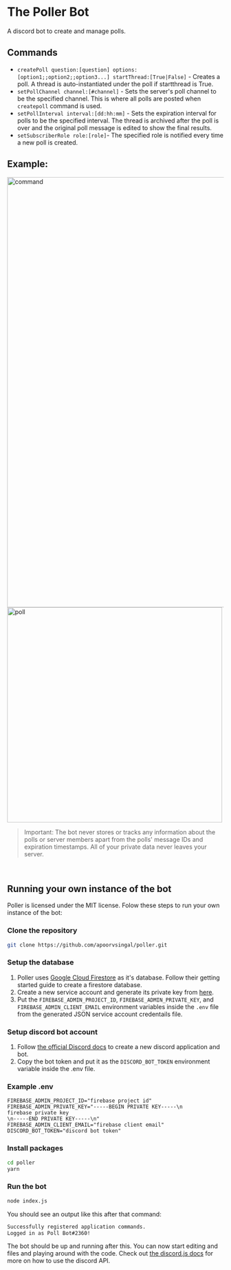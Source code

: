 # The Poller Bot
A discord bot to create and manage polls.

## Commands
- `createPoll question:[question] options:[option1;;option2;;option3...] startThread:[True|False]` - Creates a poll. A thread is auto-instantiated under the poll if startthread is True.
- `setPollChannel channel:[#channel]` - Sets the server's poll channel to be the specified channel. This is where all polls are posted when `createpoll` command is used.
- `setPollInterval interval:[dd:hh:mm]` - Sets the expiration interval for polls to be the specified interval. The thread is archived after the poll is over and the original poll message is edited to show the final results.
- `setSubscriberRole role:[role]`- The specified role is notified every time a new poll is created.

## Example:
<img src="https://media.discordapp.net/attachments/905707713634377778/905819031829889034/unknown.png" alt="command" style="width:1000px;"/>
<img src="https://media.discordapp.net/attachments/905707713634377778/905813185968361482/unknown.png" alt="poll" style="width:500px;"/>

> Important: The bot never stores or tracks any information about the polls or server members apart from the polls' message IDs and expiration timestamps. All of your private data never leaves your server.

<br/>

## Running your own instance of the bot
Poller is licensed under the MIT license. Folow these steps to run your own instance of the bot:

### Clone the repository
```bash
git clone https://github.com/apoorvsingal/poller.git
```

### Setup the database

1. Poller uses [Google Cloud Firestore](https://firebase.google.com/docs/firestore) as it's database. Follow their getting started guide to create a firestore database.
2. Create a new service account and generate its private key from [here](https://console.cloud.google.com/iam-admin/serviceaccounts).
3. Put the `FIREBASE_ADMIN_PROJECT_ID`, `FIREBASE_ADMIN_PRIVATE_KEY`, and `FIREBASE_ADMIN_CLIENT_EMAIL` environment variables inside the `.env` file from the generated JSON service account credentails file.

### Setup discord bot account

1. Follow [the official Discord docs](https://discord.com/developers/docs/intro) to create a new discord application and bot.
2. Copy the bot token and put it as the `DISCORD_BOT_TOKEN` environment variable inside the .env file.

### Example .env
```env
FIREBASE_ADMIN_PROJECT_ID="firebase project id"
FIREBASE_ADMIN_PRIVATE_KEY="-----BEGIN PRIVATE KEY-----\n
firebase private key
\n-----END PRIVATE KEY-----\n"
FIREBASE_ADMIN_CLIENT_EMAIL="firebase client email"
DISCORD_BOT_TOKEN="discord bot token"
```

### Install packages
```bash
cd poller
yarn
```

### Run the bot
```bash
node index.js
```

You should see an output like this after that command:
```bash
Successfully registered application commands.
Logged in as Poll Bot#2360!
```

The bot should be up and running after this. You can now start editing and files and playing around with the code. Check out [the discord.js docs](https://discordjs.guide/) for more on how to use the discord API.
